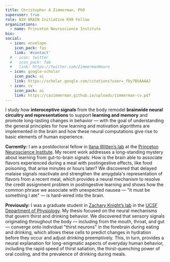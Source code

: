 ```yaml
---
title: Christopher A Zimmerman, PhD
superuser: true
role: NIH BRAIN Initiative K99 Fellow
organizations:
  - name: Princeton Neuroscience Institute
bio:
social:
  - icon: envelope
    icon_pack: fas
    link: '#contact'
  # - icon: twitter
  #   icon_pack: fab
  #   link: https://twitter.com/ZimmermanNeuro
  - icon: google-scholar
    icon_pack: ai
    link: https://scholar.google.com/citations?user=_f0y7BUAAAAJ
  - icon: cv
    icon_pack: ai
    link: https://cazimmerman.github.io/uploads/zimmerman-cv.pdf
---
```


I study how <strong>interoceptive signals</strong> from the body remodel <strong>brainwide neural circuitry and representations</strong> to support <strong>learning and memory</strong> and promote long-lasting changes in behavior — with the goal of understanding the general principles for how learning and motivation algorithms are implemented in the brain and how these neural computations give rise to basic elements of human experience.

<strong>Currently:</strong> I am a postdoctoral fellow in <a href='https://www.wittenlab.org/' target='_blank'>Ilana Witten’s lab</a> at the <a href='https://pni.princeton.edu/' target='_blank'>Princeton Neuroscience Institute</a>. My recent work addresses a long-standing mystery about learning from gut-to-brain signals: How is the brain able to associate flavors experienced during a meal with postingestive effects, like food poisoning, that arise minutes or hours later? We discovered that delayed malaise signals reactivate and strengthen the amygdala's representation of flavors from a recent meal, which provides a neural mechanism to resolve the credit assignment problem in postingestive learning and shows how the common phrase we associate with unexpected nausea — "it must be something I ate" — is hard-wired into the brain.

<strong>Previously:</strong> I was a graduate student in <a href='https://knightlab.ucsf.edu/' target='_blank'>Zachary Knight’s lab</a> in the <a href='https://physiology.ucsf.edu' target='_blank'>UCSF Department of Physiology</a>. My thesis focused on the neural mechanisms that govern thirst and drinking behavior. We discovered that sensory signals originating throughout the body — including from the mouth, throat, and gut — converge onto individual "thirst neurons" in the forebrain during eating and drinking, which allows these cells to predict changes in hydration before they occur and adjust drinking preemptively. This, in turn, provides a neural explanation for long-enigmatic aspects of everyday human behavior, including the rapid speed of thirst satiation, the thirst-quenching power of oral cooling, and the prevalence of drinking during meals.